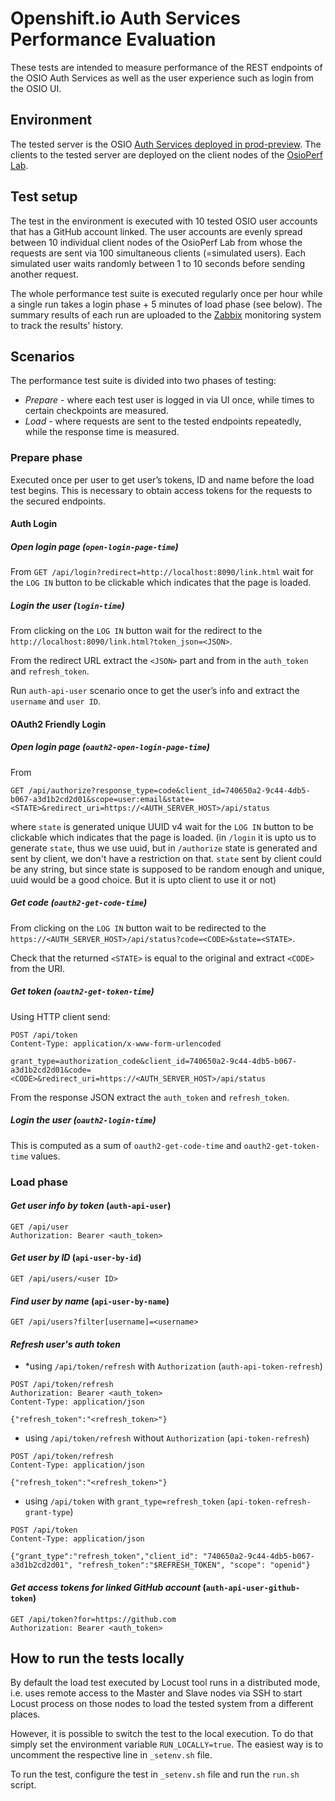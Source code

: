 # Openshift.io Auth Services Performance Evaluation
These tests are intended to measure performance of the REST endpoints of the OSIO Auth Services
as well as the user experience such as login from the OSIO UI.

## Environment
The tested server is the OSIO [Auth Services deployed in prod-preview](https://auth.prod-preview.openshift.io/api/status).
The clients to the tested server are deployed on the client nodes 
of the [OsioPerf Lab](https://github.com/fabric8-services/fabric8-auth-tests/blob/master/performance/README.md).

## Test setup
The test in the environment is executed with 10 tested OSIO user accounts that has a GitHub account linked.
The user accounts are evenly spread between 10 individual client nodes of the OsioPerf Lab
from whose the requests are sent via 100 simultaneous clients (=simulated users). Each simulated user waits randomly between 1 to 10 seconds
before sending another request.

The whole performance test suite is executed regularly once per hour
while a single run takes a login phase + 5 minutes of load phase (see below). The summary results of each run
are uploaded to the [Zabbix](https://zabbix.devshift.net:9443/zabbix/screens.php?elementid=32&fullscreen=1) monitoring system
to track the results' history. 

## Scenarios
The performance test suite is divided into two phases of testing:
 * *Prepare* - where each test user is logged in via UI once, while times to certain checkpoints are measured.
 * *Load* - where requests are sent to the tested endpoints repeatedly, while the response time is measured. 

### Prepare phase
Executed once per user to get user’s tokens, ID and name before the load test begins.
This is necessary to obtain access tokens for the requests to the secured endpoints.

#### Auth Login
##### *Open login page* (`open-login-page-time`)
From `GET /api/login?redirect=http://localhost:8090/link.html` wait for the `LOG IN` button to be clickable
which indicates that the page is loaded.

##### *Login the user* (`login-time`)
From clicking on the `LOG IN` button wait for the redirect to the `http://localhost:8090/link.html?token_json=<JSON>`.

From the redirect URL extract the `<JSON>` part and from in the `auth_token` and `refresh_token`.

Run `auth-api-user` scenario once to get the user’s info and extract the `username` and `user ID`.

#### OAuth2 Friendly Login
##### *Open login page* (`oauth2-open-login-page-time`)
From 
```
GET /api/authorize?response_type=code&client_id=740650a2-9c44-4db5-b067-a3d1b2cd2d01&scope=user:email&state=<STATE>&redirect_uri=https://<AUTH_SERVER_HOST>/api/status
```
where `state` is generated unique UUID v4 wait for the `LOG IN` button to be clickable which indicates that the page is loaded. (in `/login` it is upto us to generate `state`, thus we use uuid, but in `/authorize` state is generated and sent by client, we don't have a restriction on that. `state` sent by client could be any string, but since state is supposed to be random enough and unique, uuid would be a good choice. But it is upto client to use it or not)

##### *Get code* (`oauth2-get-code-time`)
From clicking on the `LOG IN` button wait to be redirected to the `https://<AUTH_SERVER_HOST>/api/status?code=<CODE>&state=<STATE>`.

Check that the returned `<STATE>` is equal to the original and extract `<CODE>` from the URI.

##### *Get token* (`oauth2-get-token-time`)
Using HTTP client send:
```
POST /api/token
Content-Type: application/x-www-form-urlencoded
	
grant_type=authorization_code&client_id=740650a2-9c44-4db5-b067-a3d1b2cd2d01&code=<CODE>&redirect_uri=https://<AUTH_SERVER_HOST>/api/status
```

From the response JSON extract the `auth_token` and `refresh_token`.

##### *Login the user* (`oauth2-login-time`)
This is computed as a sum of `oauth2-get-code-time` and `oauth2-get-token-time` values.

### Load phase
#### *Get user info by token* (`auth-api-user`)
```
GET /api/user
Authorization: Bearer <auth_token>
```

#### *Get user by ID* (`api-user-by-id`)
```
GET /api/users/<user ID>
```

#### *Find user by name* (`api-user-by-name`)
```
GET /api/users?filter[username]=<username>
```

#### *Refresh user's auth token*
 * *using `/api/token/refresh` with `Authorization` (`auth-api-token-refresh`)
```
POST /api/token/refresh
Authorization: Bearer <auth_token>
Content-Type: application/json

{"refresh_token":"<refresh_token>"}
```
 * using `/api/token/refresh` without `Authorization` (`api-token-refresh`)
```
POST /api/token/refresh
Content-Type: application/json

{"refresh_token":"<refresh_token>"}
```
 * using `/api/token` with `grant_type=refresh_token`  (`api-token-refresh-grant-type`)
```
POST /api/token
Content-Type: application/json

{"grant_type":"refresh_token","client_id": "740650a2-9c44-4db5-b067-a3d1b2cd2d01", "refresh_token":"$REFRESH_TOKEN", "scope": "openid"}

```
#### *Get access tokens for linked GitHub account* (`auth-api-user-github-token`)
```
GET /api/token?for=https://github.com
Authorization: Bearer <auth_token>
```

## How to run the tests locally
By default the load test executed by Locust tool runs in a distributed mode, i.e. uses remote access
to the Master and Slave nodes via SSH to start Locust process on those nodes to load the tested system
from a different places.

However, it is possible to switch the test to the local execution. To do that simply set the environment
variable `RUN_LOCALLY=true`. The easiest way is to uncomment the respective line in `_setenv.sh` file.

To run the test, configure the test in `_setenv.sh` file and run the `run.sh` script.
